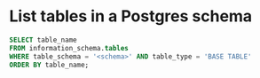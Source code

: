 # List tables in a Postgres schema

```SQL
SELECT table_name
FROM information_schema.tables
WHERE table_schema = '<schema>' AND table_type = 'BASE TABLE'
ORDER BY table_name;
```
